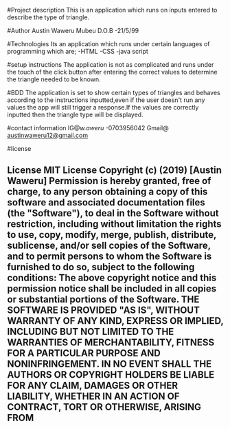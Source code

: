 
#Project description
This is an application which runs on inputs entered to describe the type of triangle.

#Author
Austin Waweru Mubeu
D.O.B -21/5/99

#Technologies
Its an application which runs under certain languages of programming which are;
   -HTML
   -CSS
   -java script

#setup instructions
The application is not as complicated and runs under the touch of the click button
after entering the correct values to determine the triangle needed to be known.

#BDD
The application is set to show certain types of triangles and behaves
according to the instructions inputted,even if the user doesn't run any
values the app will still trigger a response.If the values are correctly
inputted then the triangle type will be displayed.

#contact information
IG@_w.aweru_
-0703956042
Gmail@ austinwaweru12@gmail.com

#license
## License MIT License Copyright (c) (2019) [Austin Waweru] Permission is hereby granted, free of charge, to any person obtaining a copy of this software and associated documentation files (the "Software"), to deal in the Software without restriction, including without limitation the rights to use, copy, modify, merge, publish, distribute, sublicense, and/or sell copies of the Software, and to permit persons to whom the Software is furnished to do so, subject to the following conditions: The above copyright notice and this permission notice shall be included in all copies or substantial portions of the Software. THE SOFTWARE IS PROVIDED "AS IS", WITHOUT WARRANTY OF ANY KIND, EXPRESS OR IMPLIED, INCLUDING BUT NOT LIMITED TO THE WARRANTIES OF MERCHANTABILITY, FITNESS FOR A PARTICULAR PURPOSE AND NONINFRINGEMENT. IN NO EVENT SHALL THE AUTHORS OR COPYRIGHT HOLDERS BE LIABLE FOR ANY CLAIM, DAMAGES OR OTHER LIABILITY, WHETHER IN AN ACTION OF CONTRACT, TORT OR OTHERWISE, ARISING FROM
